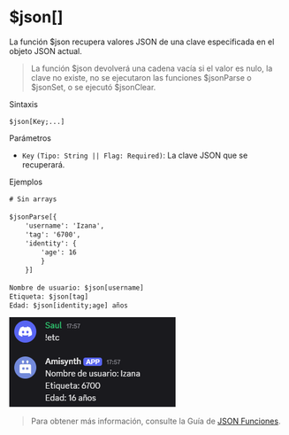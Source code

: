 # $json[]
La función $json recupera valores JSON de una clave especificada en el objeto JSON actual.

> La función $json devolverá una cadena vacía si el valor es nulo, la clave no existe, no se ejecutaron las funciones $jsonParse o $jsonSet, o se ejecutó $jsonClear.

Sintaxis
```
$json[Key;...]
```
Parámetros

- `Key` `(Tipo: String || Flag: Required)`: La clave JSON que se recuperará.

Ejemplos
```
# Sin arrays

$jsonParse[{
    'username': 'Izana',
    'tag': '6700',
    'identity': {
        'age': 16
        }
    }]

Nombre de usuario: $json[username]
Etiqueta: $json[tag]
Edad: $json[identity;age] años
```

![alt text](image-37.png)


> Para obtener más información, consulte la Guía de [JSON Funciones](/gen/json.md).